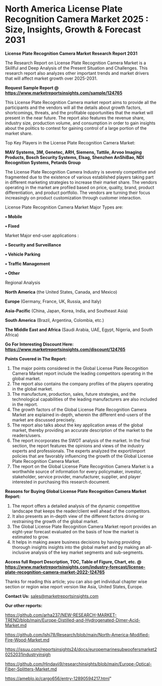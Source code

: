# North America License Plate Recognition Camera Market 2025 : Size, Insights, Growth & Forecast 2031

<strong>License Plate Recognition Camera Market Research Report 2031</strong>

The Research Report on License Plate Recognition Camera Market is a Skillful and Deep Analysis of the Present Situation and Challenges. This research report also analyzes other important trends and market drivers that will affect market growth over 2025-2031.

<strong>Request Sample Report @ <a href=https://www.marketreportsinsights.com/sample/124765>https://www.marketreportsinsights.com/sample/124765</a></strong>

This License Plate Recognition Camera market report aims to provide all the participants and the vendors will all the details about growth factors, shortcomings, threats, and the profitable opportunities that the market will present in the near future. The report also features the revenue share, industry size, production volume, and consumption in order to gain insights about the politics to contest for gaining control of a large portion of the market share.

Top Key Players in the License Plate Recognition Camera Market:

<strong>MAV Systems, 3M, Genetec, ARH, Siemens, Tattile, Arvoo Imaging Products, Bosch Security Systems, Elsag, Shenzhen AnShiBao, NDI Recognition Systems, Petards Group</strong>

The License Plate Recognition Camera Industry is severely competitive and fragmented due to the existence of various established players taking part in different marketing strategies to increase their market share. The vendors operating in the market are profiled based on price, quality, brand, product differentiation, and product portfolio. The vendors are turning their focus increasingly on product customization through customer interaction.

License Plate Recognition Camera Market Major Types are:

<strong>• Mobile

• Fixed</strong>

Market Major end-user applications :

<strong>• Security and Surveillance

• Vehicle Parking

• Traffic Management

• Other</strong>

Regional Analysis

</u><strong><b>North America</b></strong> (the United States, Canada, and Mexico)

<strong><b>Europe </b></strong>(Germany, France, UK, Russia, and Italy)

<strong><b>Asia-Pacific</b></strong> (China, Japan, Korea, India, and Southeast Asia)

<strong><b>South America</b></strong> (Brazil, Argentina, Colombia, etc.)

<strong><b>The Middle East and Africa</b></strong> (Saudi Arabia, UAE, Egypt, Nigeria, and South Africa)

<strong>Go For Interesting Discount Here: <a href=https://www.marketreportsinsights.com/discount/124765>https://www.marketreportsinsights.com/discount/124765</a></strong>

<strong>Points Covered in The Report:</strong>
<ol>
  <li>The major points considered in the Global License Plate Recognition Camera Market report include the leading competitors operating in the global market.</li>
  <li>The report also contains the company profiles of the players operating in the global market.</li>
  <li>The manufacture, production, sales, future strategies, and the technological capabilities of the leading manufacturers are also included in the report.</li>
  <li>The growth factors of the Global License Plate Recognition Camera Market are explained in-depth, wherein the different end-users of the market are discussed precisely.</li>
  <li>The report also talks about the key application areas of the global market, thereby providing an accurate description of the market to the readers/users.</li>
  <li>The report incorporates the SWOT analysis of the market. In the final section, the report features the opinions and views of the industry experts and professionals. The experts analyzed the export/import policies that are favorably influencing the growth of the Global License Plate Recognition Camera Market.</li>
  <li>The report on the Global License Plate Recognition Camera Market is a worthwhile source of information for every policymaker, investor, stakeholder, service provider, manufacturer, supplier, and player interested in purchasing this research document.</li>
</ol>
<strong>Reasons for Buying Global License Plate Recognition Camera Market Report:</strong>

<ol>
  <li>The report offers a detailed analysis of the dynamic competitive landscape that keeps the reader/client well ahead of the competitors.</li>
  <li>It also presents an in-depth view of the different factors driving or restraining the growth of the global market.</li>
  <li>The Global License Plate Recognition Camera Market report provides an eight-year forecast evaluated on the basis of how the market is estimated to grow.</li>
  <li>It helps in making aware business decisions by having providing thorough insights insights into the global market and by making an all-inclusive analysis of the key market segments and sub-segments.</li>
</ol>
<strong>Access full Report Description, TOC, Table of Figure, Chart, etc. @ <a href=https://www.marketreportsinsights.com/industry-forecast/license-plate-recognition-camera-market-2022-124765>https://www.marketreportsinsights.com/industry-forecast/license-plate-recognition-camera-market-2022-124765</a></strong>


Thanks for reading this article; you can also get individual chapter wise section or region wise report version like Asia, United States, Europe.

<strong>Contact Us:</strong>
sales@marketreportsinsights.com

<strong>Our other reports:</strong>

<a href=https://github.com/arha237/NEW-RESEARCH-MARKET-TREND/blob/main/Europe-Distilled-and-Hydrogenated-Dimer-Acid-Market.md>https://github.com/arha237/NEW-RESEARCH-MARKET-TREND/blob/main/Europe-Distilled-and-Hydrogenated-Dimer-Acid-Market.md</a>

<a href=https://github.com/Ishi78/Research/blob/main/North-America-Modified-Fire-Wood-Market.md>https://github.com/Ishi78/Research/blob/main/North-America-Modified-Fire-Wood-Market.md</a>

<a href=https://issuu.com/reportsinsights24/docs/europemarinesubwoofersmarket20252031industryinsigh>https://issuu.com/reportsinsights24/docs/europemarinesubwoofersmarket20252031industryinsigh</a>

<a href=https://github.com/Hindavii9/researchinsights/blob/main/Europe-Optical-Fiber-Splitters-Market.md>https://github.com/Hindavii9/researchinsights/blob/main/Europe-Optical-Fiber-Splitters-Market.md</a>

<a href=https://ameblo.jp/cargo656/entry-12890594217.html>https://ameblo.jp/cargo656/entry-12890594217.html</a>"
